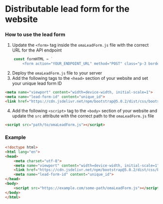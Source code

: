 # Distributable lead form for the website

### How to use the lead form

1. Update the `<form>` tag inside the `omaLeadForm.js` file with the correct URL for the API endpoint
```javascript
    const formHTML = `
        <form action="YOUR_ENDPOINT_URL" method="POST" class="p-3 border rounded needs-validation" novalidate>
```
2. Deploy the `omaLeadForm.js` file to your server
3. Add the following tags to the `<head>` section of your website and set your unique lead form ID
```html
<meta name="viewport" content="width=device-width, initial-scale=1">
<meta name="lead-form-id" content="unique_id">
<link href="https://cdn.jsdelivr.net/npm/bootstrap@5.0.2/dist/css/bootstrap.min.css" rel="stylesheet" integrity="sha384-EVSTQN3/azprG1Anm3QDgpJLIm9Nao0Yz1ztcQTwFspd3yD65VohhpuuCOmLASjC" crossorigin="anonymous">
```
4. Add the following `<script>` tag to the `<body>` section of your website and update the `src` attribute with the correct path to the `omaLeadForm.js` file
```html
<script src="path/to/omaLeadForm.js"></script>
```

### Example
```html
<!doctype html>
<html lang="en">
<head>
    <meta charset="utf-8">
    <meta name="viewport" content="width=device-width, initial-scale=1">
    <link href="https://cdn.jsdelivr.net/npm/bootstrap@5.0.2/dist/css/bootstrap.min.css" rel="stylesheet" integrity="sha384-EVSTQN3/azprG1Anm3QDgpJLIm9Nao0Yz1ztcQTwFspd3yD65VohhpuuCOmLASjC" crossorigin="anonymous">
    <meta name="lead-form-id" content="unique_id">
</head>
<body>
    <script src="https://example.com/some-path/omaLeadForm.js"></script>
</body>
</html>
```
